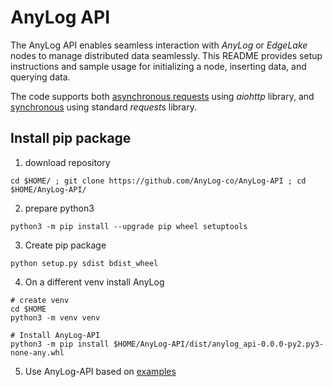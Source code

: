 # AnyLog API 

The AnyLog API enables seamless interaction with _AnyLog_ or _EdgeLake_ nodes to manage distributed data seamlessly. 
This README provides setup instructions and sample usage for initializing a node, inserting data, and querying data.

The code supports both [asynchronous requests](anylog_api/async_anylog_connector.py) using _aiohttp_ library, and 
[synchronous](anylog_api/anylog_connector.py) using standard _requests_ library. 

## Install pip package 
1. download repository 
```shell
cd $HOME/ ; git clone https://github.com/AnyLog-co/AnyLog-API ; cd $HOME/AnyLog-API/
```

2. prepare python3 
```shell
python3 -m pip install --upgrade pip wheel setuptools
```

3. Create pip package 
```shell
python setup.py sdist bdist_wheel
```

4. On a different venv install AnyLog 
```shell
# create venv
cd $HOME
python3 -m venv venv 

# Install AnyLog-API 
python3 -m pip install $HOME/AnyLog-API/dist/anylog_api-0.0.0-py2.py3-none-any.whl 
```

5. Use AnyLog-API based on [examples](examples/)